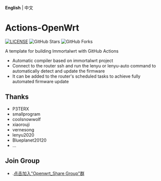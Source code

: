 **English** | 中文

# Actions-OpenWrt

[![LICENSE](https://img.shields.io/github/license/mashape/apistatus.svg?style=flat-square&label=LICENSE)](https://github.com/P3TERX/Actions-OpenWrt/blob/master/LICENSE)
![GitHub Stars](https://img.shields.io/github/stars/P3TERX/Actions-OpenWrt.svg?style=flat-square&label=Stars&logo=github)
![GitHub Forks](https://img.shields.io/github/forks/P3TERX/Actions-OpenWrt.svg?style=flat-square&label=Forks&logo=github)

A template for building Immortalwrt with GitHub Actions
- Automatic compiler based on immortalwrt project
- Connect to the router ssh and run the lenyu or lenyu-auto command to automatically detect and update the firmware
- It can be added to the router's scheduled tasks to achieve fully automated firmware update

## Thanks

- P3TERX
- smallprogram
- coolsnowwolf
- xiaorouji
- vernesong
- lenyu2020
- Blueplanet20120
- ...


## Join Group
- .[点击加入"Openwrt_Share Group"群](https://t.me/openwrt_lede_v2ray_plugin)
